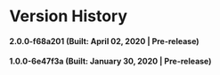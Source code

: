 # Version History


#### 2.0.0-f68a201 (Built: April 02, 2020 | Pre-release)

#### 1.0.0-6e47f3a (Built: January 30, 2020 | Pre-release)

